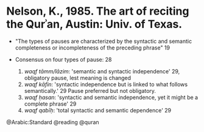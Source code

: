 # Nelson, K., 1985. The art of reciting the Qurʾan, Austin: Univ. of Texas.

- "The types of pauses are characterized by the syntactic and semantic completeness or incompleteness of the preceding phrase" 19

- Consensus on four types of pause: 28
    1. *waqf tāmm/lāzim*: 'semantic and syntactic independence' 29, obligatory pause, lest meaning is changed
    2. *waqf kāfin*: 'syntactic independence but is linked to what follows semantically.' 29 Pause preferred but not obligatory. 
    3. *waqf ḥasan*: 'syntactic and semantic independence, yet it might be a complete phrase' 29
    4. *waqf qabīḥ*: 'total syntactic and semantic dependence' 29 

@Arabic:Standard
@reading
@quran
